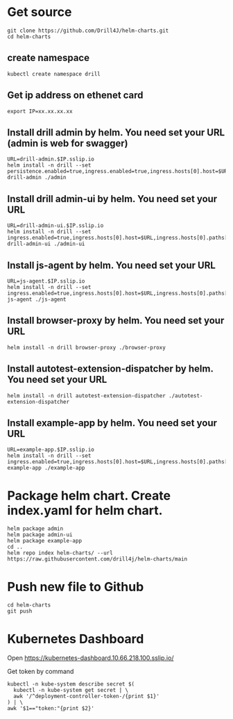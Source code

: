 # Get source
```
git clone https://github.com/Drill4J/helm-charts.git
cd helm-charts
```

## create namespace
```
kubectl create namespace drill
```

## Get ip address on ethenet card
```
export IP=xx.xx.xx.xx
```

## Install drill admin by helm. You need set your URL (admin is web for swagger)
```
URL=drill-admin.$IP.sslip.io
helm install -n drill --set persistence.enabled=true,ingress.enabled=true,ingress.hosts[0].host=$URL,ingress.hosts[0].paths[0].path=/ drill-admin ./admin
```

## Install drill admin-ui by helm. You need set your URL
```
URL=drill-admin-ui.$IP.sslip.io
helm install -n drill --set ingress.enabled=true,ingress.hosts[0].host=$URL,ingress.hosts[0].paths[0].path=/ drill-admin-ui ./admin-ui
```

## Install js-agent by helm. You need set your URL
```
URL=js-agent.$IP.sslip.io
helm install -n drill --set ingress.enabled=true,ingress.hosts[0].host=$URL,ingress.hosts[0].paths[0].path=/ js-agent ./js-agent
```

## Install browser-proxy by helm. You need set your URL
```
helm install -n drill browser-proxy ./browser-proxy
```

## Install autotest-extension-dispatcher by helm. You need set your URL
```
helm install -n drill autotest-extension-dispatcher ./autotest-extension-dispatcher
```


## Install example-app by helm. You need set your URL
```
URL=example-app.$IP.sslip.io
helm install -n drill --set ingress.enabled=true,ingress.hosts[0].host=$URL,ingress.hosts[0].paths[0].path=/ example-app ./example-app
```

# Package helm chart. Create index.yaml for helm chart.
```
helm package admin
helm package admin-ui
helm package example-app
cd ..
helm repo index helm-charts/ --url https://raw.githubusercontent.com/drill4j/helm-charts/main
``` 

# Push new file to Github
```
cd helm-charts
git push
```

# Kubernetes Dashboard
Open https://kubernetes-dashboard.10.66.218.100.sslip.io/

Get token by command
```
kubectl -n kube-system describe secret $(
  kubectl -n kube-system get secret | \
  awk '/^deployment-controller-token-/{print $1}'
) | \
awk '$1=="token:"{print $2}'
```
